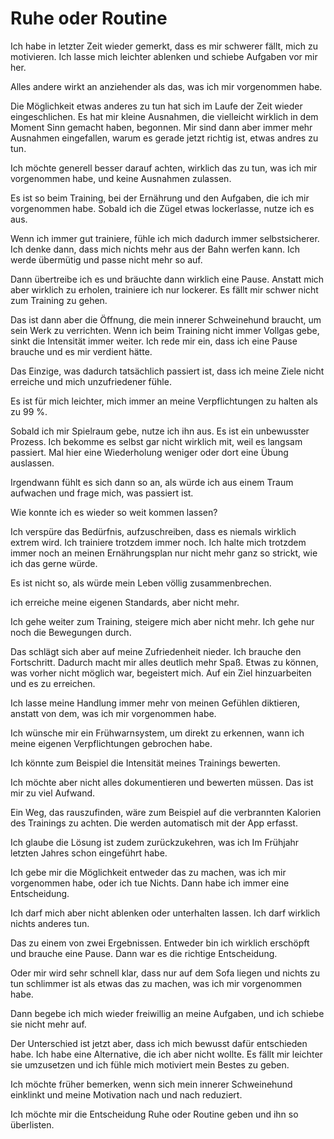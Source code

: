 # Ruhe oder Routine
Ich habe in letzter Zeit wieder gemerkt, dass es mir schwerer fällt, mich zu motivieren. Ich lasse mich leichter ablenken und schiebe Aufgaben vor mir her.

Alles andere wirkt an anziehender als das, was ich mir vorgenommen habe.

Die Möglichkeit etwas anderes zu tun hat sich im Laufe der Zeit wieder eingeschlichen. Es hat mir kleine Ausnahmen, die vielleicht wirklich in dem Moment Sinn gemacht haben, begonnen. Mir sind dann aber immer mehr Ausnahmen eingefallen, warum es gerade jetzt richtig ist, etwas andres zu tun.

Ich möchte generell besser darauf achten, wirklich das zu tun, was ich mir vorgenommen habe, und keine Ausnahmen zulassen.

Es ist so beim Training, bei der Ernährung und den Aufgaben, die ich mir vorgenommen habe. Sobald ich die Zügel etwas lockerlasse, nutze ich es aus.

Wenn ich immer gut trainiere, fühle ich mich dadurch immer selbstsicherer. Ich denke dann, dass mich nichts mehr aus der Bahn werfen kann. Ich werde übermütig und passe nicht mehr so auf. 

Dann übertreibe ich es und bräuchte dann wirklich eine Pause. Anstatt mich aber wirklich zu erholen, trainiere ich nur lockerer. Es fällt mir schwer nicht zum Training zu gehen.

Das ist dann aber die Öffnung, die mein innerer Schweinehund braucht, um sein Werk zu verrichten. Wenn ich beim Training nicht immer Vollgas gebe, sinkt die Intensität immer weiter. Ich rede mir ein, dass ich eine Pause brauche und es mir verdient hätte.

Das Einzige, was dadurch tatsächlich passiert ist, dass ich meine Ziele nicht erreiche und mich unzufriedener fühle.

Es ist für mich leichter, mich immer an meine Verpflichtungen zu halten als zu 99 %.

Sobald ich mir Spielraum gebe, nutze ich ihn aus. Es ist ein unbewusster Prozess. Ich bekomme es selbst gar nicht wirklich mit, weil es langsam passiert. Mal hier eine Wiederholung weniger oder dort eine Übung auslassen.

Irgendwann fühlt es sich dann so an, als würde ich aus einem Traum aufwachen und frage mich, was passiert ist.

Wie konnte ich es wieder so weit kommen lassen?

Ich verspüre das Bedürfnis, aufzuschreiben, dass es niemals wirklich extrem wird. Ich trainiere trotzdem immer noch. Ich halte mich trotzdem immer noch an meinen Ernährungsplan nur nicht mehr ganz so strickt, wie ich das gerne würde.

Es ist nicht so, als würde mein Leben völlig zusammenbrechen.

ich erreiche meine eigenen Standards, aber nicht mehr.

Ich gehe weiter zum Training, steigere mich aber nicht mehr. Ich gehe nur noch die Bewegungen durch.

Das schlägt sich aber auf meine Zufriedenheit nieder. Ich brauche den Fortschritt. Dadurch macht mir alles deutlich mehr Spaß. Etwas zu können, was vorher nicht möglich war, begeistert mich. Auf ein Ziel hinzuarbeiten und es zu erreichen.

Ich lasse meine Handlung immer mehr von meinen Gefühlen diktieren, anstatt von dem, was ich mir vorgenommen habe.

Ich wünsche mir ein Frühwarnsystem, um direkt zu erkennen, wann ich meine eigenen Verpflichtungen gebrochen habe.

Ich könnte zum Beispiel die Intensität meines Trainings bewerten.

Ich möchte aber nicht alles dokumentieren und bewerten müssen. Das ist mir zu viel Aufwand.

Ein Weg, das rauszufinden, wäre zum Beispiel auf die verbrannten Kalorien des Trainings zu achten. Die werden automatisch mit der App erfasst.

Ich glaube die Lösung ist zudem zurückzukehren, was ich Im Frühjahr letzten Jahres schon eingeführt habe.

Ich gebe mir die Möglichkeit entweder das zu machen, was ich mir vorgenommen habe, oder ich tue Nichts. Dann habe ich immer eine Entscheidung.

Ich darf mich aber nicht ablenken oder unterhalten lassen. Ich darf wirklich nichts anderes tun.

Das zu einem von zwei Ergebnissen. Entweder bin ich wirklich erschöpft und brauche eine Pause. Dann war es die richtige Entscheidung.

Oder mir wird sehr schnell klar, dass nur auf dem Sofa liegen und nichts zu tun schlimmer ist als etwas das zu machen, was ich mir vorgenommen habe.

Dann begebe ich mich wieder freiwillig an meine Aufgaben, und ich schiebe sie nicht mehr auf.

Der Unterschied ist jetzt aber, dass ich mich bewusst dafür entschieden habe. Ich habe eine Alternative, die ich aber nicht wollte. Es fällt mir leichter sie umzusetzen und ich fühle mich motiviert mein Bestes zu geben.

Ich möchte früher bemerken, wenn sich mein innerer Schweinehund einklinkt und meine Motivation nach und nach reduziert.

Ich möchte mir die Entscheidung Ruhe oder Routine geben und ihn so überlisten.